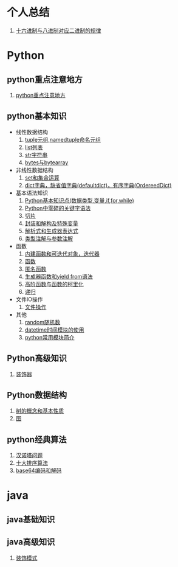# 个人总结
1. [十六进制与八进制对应二进制的规律](个人总结/十六进制与八进制对应二进制的规律.md)  
# Python  
## python重点注意地方
1. [python重点注意地方](python基本知识/python重点注意地方.md)  
## python基本知识  
* 线性数据结构
    1. [tuple元组,namedtuple命名元组](python基本知识/线性数据结构/tuple元组,namedtuple命名元组.md)
    2. [list列表](python基本知识/线性数据结构/list列表.md)
    3. [str字符串](python基本知识/线性数据结构/str字符串.md)
    4. [bytes与bytearray](python基本知识/线性数据结构/bytes与bytearray.md)   
* 非线性数据结构 
    1. [set和集合运算](python基本知识/非线性数据结构/set和集合运算.md)  
    2. [dict字典，缺省值字典(defaultdict)，有序字典(OrdereedDict)](python基本知识/非线性数据结构/dict字典.md)   
* 基本语法知识
    1. [Python基本知识点(数据类型,变量,if,for,while)](python基本知识/基本语法知识/Python基本知识点(数据类型,变量,if,for,while).md)  
    2. [Python中零碎的关键字语法](python基本知识/基本语法知识/Python中零碎关键字语法.md)   
    3. [切片](python基本知识/基本语法知识/切片.md)   
    4. [封装和解构及特殊变量](python基本知识/基本语法知识/封装和解构及特殊变量.md)   
    5. [解析式和生成器表达式](python基本知识/基本语法知识/解析式和生成器表达式.md)
    6. [类型注解与参数注解](python基本知识/基本语法知识/类型注解与参数注解.md)
* 函数
    1. [内建函数和可迭代对象，迭代器](python基本知识/函数/内建函数和可迭代对象，迭代器.md) 
    2. [函数](python基本知识/函数/函数.md)
    3. [匿名函数](python基本知识/函数/匿名函数.md)
    4. [生成器函数和yield from语法](python基本知识/函数/生成器函数和yield与from.md)
    5. [高阶函数与函数的柯里化](python基本知识/函数/高阶函数与函数的柯里化.md)
    6. [递归](python基本知识/函数/递归.md)
* 文件IO操作
    1. [文件操作](python基本知识/文件IO操作/文件操作.md)
* 其他
    1. [random随机数](python基本知识/其他/random随机数.md)
    2. [datetime时间模块的使用](python基本知识/其他/datetime时间模块的使用.md)  
    3. [python常用模块简介](python基本知识/其他/python常用模块简介.md)
## Python高级知识
1. [装饰器](python高级知识/装饰器与functools模块.md)
## Python数据结构
1. [树的概念和基本性质](Python数据结构/树的概念和基本性质.md)
2. [图](Python数据结构/图.md)
## python经典算法
1. [汉诺塔问题](python经典算法/汉诺塔问题.md)
2. [十大排序算法](python经典算法/十大排序算法.md)
3. [base64编码和解码](python经典算法/base64编码和解码.md)

# java  
## java基础知识  

## java高级知识  
1. [装饰模式](java/java高级知识/装饰模式.md)


